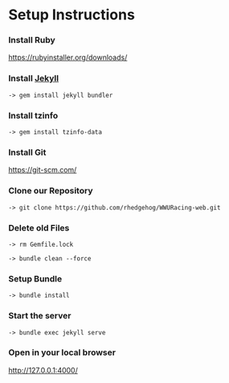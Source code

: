 # Setup Instructions

### Install Ruby

https://rubyinstaller.org/downloads/

### Install [Jekyll](https://jekyllrb.com/docs/installation/)

`-> gem install jekyll bundler`

### Install tzinfo

`-> gem install tzinfo-data`

### Install Git

https://git-scm.com/

### Clone our Repository
`-> git clone https://github.com/rhedgehog/WWURacing-web.git`

### Delete old Files

`-> rm Gemfile.lock`

`-> bundle clean --force`

### Setup Bundle

`-> bundle install`

### Start the server

`-> bundle exec jekyll serve`

### Open in your local browser

http://127.0.0.1:4000/
